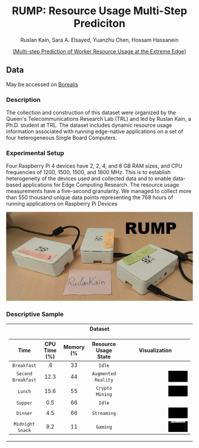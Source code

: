 <div align="center">
<h1> RUMP: Resource Usage Multi-Step Prediciton</h1>
<!-- <--!span><font size="5", > Multi-Step Prediciton of Worker Resource Usage at the Extreme Edge
</font></span> -->
  
  Ruslan Kain, Sara A. Elsayed, Yuanzhu Chen, Hossam Hassanein 
<!-- <a href="https://www.researchgate.net/publication/363157892_Multi-step_Prediction_of_Worker_Resource_Usage_at_the_Extreme_Edge">Ruslan Kain</a> -->
<div><a href="https://www.researchgate.net/publication/363157892_Multi-step_Prediction_of_Worker_Resource_Usage_at_the_Extreme_Edge">[Multi-step Prediction of Worker Resource Usage at the Extreme Edge]</a></div> 

</div>


## Data
May be accessed on [Borealis](https://borealisdata.ca/dataset.xhtml?persistentId=doi:10.5683/SP3/GOZAJE)
  

### Description

The collection and construction of this dataset were organized by the Queen's Telecommunications Research Lab (TRL) and led by Ruslan Kain, a Ph.D. student at TRL. The dataset includes dynamic resource usage information associated with running edge-native applications on a set of four heterogeneous Single Board Computers.
  
### Experimental Setup

Four Raspberry Pi 4 devices have 2, 2, 4, and 8 GB RAM sizes, and CPU frequencies of 1200, 1500, 1500, and 1800 MHz. This is to establish heterogeneity of the devices used and collected data and to enable data-based applications for Edge Computing Research. The resource usage measurements have a five-second granularity. We managed to collect more than 550 thousand unique data points representing the 768 hours of running applications on Raspberry Pi Devices

<td><img src=figures/RPis.jpg/></td>


### Descriptive Sample

<table>
<tr><th>Dataset </th></tr>
<tr><td>

|       Time      |       CPU Time (%)     |    Memory (%     |  Resource Usage State     |   Visualization |
|:----------------:|:-----------------:|:---------------:| :---------------:|  :---------------:|
|    `Breakfast`    |        .6       |   33   |   `Idle`   |   |
|     `Second Breakfast`    |        12.3       |   44    | `Augmented Reality` | <img src="figures/AR on RPi 400.gif" width="30%" align='right'/> |
|     `Lunch`     |        15.6       |    55    | `Crypto Mining` |  <img src="figures/Mining.gif" width="30%" align='right'/> |
|      `Supper`     |        0.5       |    66    |  `Idle` |   |
|     `Dinner` |        4.5       |     66    |   `Streaming` |   <img src="figures/Stream.gif" width="30%" align='right'/>  |
|     `Midnight Snack`    |     9.2    |    11     |   `Gaming`   |   <img src="figures/Game.gif" width="30%" align='right'/>   |

</td></tr> </table>


